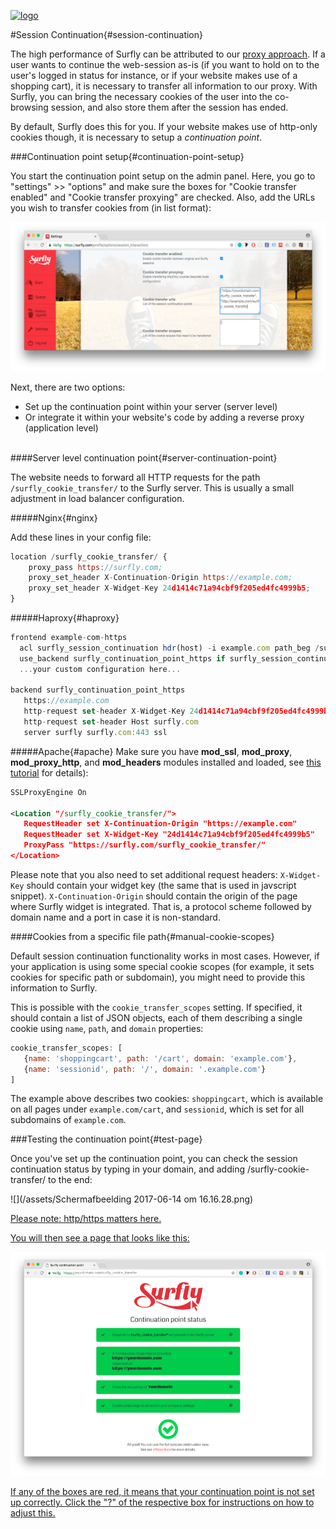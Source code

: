 <a href="https://www.surfly.com/">![logo](images/logosmall.png)</a>

<a name="session-continuation"></a>
#Session Continuation{#session-continuation}

The high performance of Surfly can be attributed to our [proxy approach](https://docs.surfly.com/introduction/the-technology.html#surfly-co-browsing "proxy approach"). If a user wants to continue the web-session as-is (if you want to hold on to the user's logged in status for instance, or if your website makes use of a shopping cart), it is necessary to transfer all information to our proxy.  With Surfly, you can bring the necessary cookies of the user into the co-browsing session, and also store them after the session has ended.

By default, Surfly does this for you. If your website makes use of http-only cookies though, it is necessary to setup a _continuation point_. 

<a name="continuation-point-setup"></a>
###Continuation point setup{#continuation-point-setup}

You start the continuation point setup on the admin panel. Here, you go to "settings" >> "options" and make sure the boxes for "Cookie transfer enabled" and "Cookie transfer proxying" are checked. Also, add the URLs you wish to transfer cookies from (in list format):

![](/assets/continuationpointdash2.png)

Next, there are two options:
 - Set up the continuation point within your server (server level)
 - Or integrate it within your website's code by adding a reverse proxy (application level)
    
<a name="server-continuation-point"></a>    
####Server level continuation point{#server-continuation-point}

The website needs to forward all HTTP requests for the path `/surfly_cookie_transfer/`
to the Surfly server. This is usually a small adjustment in load balancer configuration.

<a name="nginx"></a>
#####Nginx{#nginx}

Add these lines in your config file:

``` javascript
location /surfly_cookie_transfer/ {
    proxy_pass https://surfly.com;
    proxy_set_header X-Continuation-Origin https://example.com;
    proxy_set_header X-Widget-Key 24d1414c71a94cbf9f205ed4fc4999b5;
}
```
<a name="haproxy"></a>
#####Haproxy{#haproxy}

``` javascript
frontend example-com-https
  acl surfly_session_continuation hdr(host) -i example.com path_beg /surfly_cookie_transfer/
  use_backend surfly_continuation_point_https if surfly_session_continuation
  ...your custom configuration here...

backend surfly_continuation_point_https
   https://example.com
   http-request set-header X-Widget-Key 24d1414c71a94cbf9f205ed4fc4999b5
   http-request set-header Host surfly.com
   server surfly surfly.com:443 ssl
```
<a name="apache"></a>
#####Apache{#apache}
Make sure you have **mod_ssl**, **mod_proxy**, **mod_proxy_http**, and **mod_headers** modules installed and loaded, see [this tutorial](https://www.digitalocean.com/community/tutorials/how-to-use-apache-http-server-as-reverse-proxy-using-mod_proxy-extension) for details):

```xml
SSLProxyEngine On

<Location "/surfly_cookie_transfer/">
   RequestHeader set X-Continuation-Origin "https://example.com"
   RequestHeader set X-Widget-Key "24d1414c71a94cbf9f205ed4fc4999b5"
   ProxyPass "https://surfly.com/surfly_cookie_transfer/"
</Location>
```

Please note that you also need to set additional request headers:
`X-Widget-Key` should contain your widget key (the same that is used in javscript snippet).
`X-Continuation-Origin` should contain the origin of the page where Surfly widget is integrated.
That is, a protocol scheme followed by domain name and a port in case it is non-standard.

<a name="manual-cookie-scopes"></a>
####Cookies from a specific file path{#manual-cookie-scopes}

Default session continuation functionality works in most cases. However, if your application is using some special cookie scopes (for example, it sets cookies for specific path or subdomain), you might need to provide this information to Surfly.

This is possible with the `cookie_transfer_scopes` setting. If specified, it should contain a list of JSON objects, each of them describing a single cookie using `name`, `path`, and `domain` properties:

```javascript
cookie_transfer_scopes: [
   {name: 'shoppingcart', path: '/cart', domain: 'example.com'},
   {name: 'sessionid', path: '/', domain: '.example.com'}
]
```

The example above describes two cookies: `shoppingcart`, which is available on all pages under `example.com/cart`, and `sessionid`, which is set for all subdomains of `example.com`.

<a name="test-page"></a>
###Testing the continuation point{#test-page}

Once you've set up the continuation point, you can check the session continuation status by typing in your domain, and adding /surfly-cookie-transfer/ to the end:

![](/assets/Schermafbeelding 2017-06-14 om 16.16.28.png)<a href="https://www.surfly.com/">

Please note: http/https matters here.

You will then see a page that looks like this:

![](/assets/continuation_point_page.png)

If any of the boxes are red, it means that your continuation point is not set up correctly. Click the "?" of the respective box for instructions on how to adjust this.


